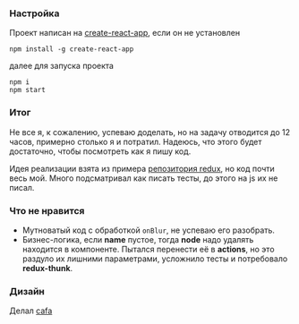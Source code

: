 ### Настройка

Проект написан на [create-react-app](https://github.com/facebookincubator/create-react-app), если он не установлен
```
npm install -g create-react-app
```
далее для запуска проекта

```
npm i
npm start
```

### Итог

Не все я, к сожалению, успеваю доделать, но на задачу отводится до 12 часов, примерно столько я и потратил. Надеюсь, что этого будет достаточно, чтобы посмотреть как я пишу код.

Идея реализации взята из примера [репозитория redux](https://github.com/reactjs/redux/tree/master/examples/tree-view), но код почти весь мой. Много подсматривал как писать тесты, до этого на js их не писал. 

### Что не нравится

- Мутноватый код с обработкой `onBlur`, не успеваю его разобрать.
- Бизнес-логика, если **name** пустое, тогда **node** надо удалять находится в компоненте. Пытался перенести её в **actions**, но это раздуло их лишними параметрами, усложнило тесты и потребовало **redux-thunk**.

### Дизайн

Делал [cafa](https://dribbble.com/cafa)
